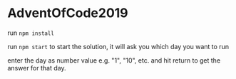 # AdventOfCode2019

run ```npm install```

run ```npm start``` to start the solution, it will ask you which day you want to run

enter the day as number  value e.g. "1", "10", etc. and hit return to get the answer for that day.
